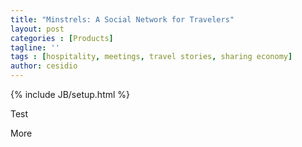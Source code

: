 ```yaml
---
title: "Minstrels: A Social Network for Travelers"
layout: post
categories : [Products]
tagline: ''
tags : [hospitality, meetings, travel stories, sharing economy]
author: cesidio
---
```

{% include JB/setup.html %}

Test

<!--more-->

More